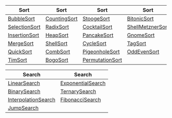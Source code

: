 | Sort | Sort | Sort | Sort |
| --- | --- | --- | --- |
| [BubbleSort](/Algorithms/BubbleSort) | [CountingSort](/Algorithms/CountingSort) | [StoogeSort](/Algorithms/StoogeSort) | [BitonicSort](/Algorithms/BitonicSort) |
| [SelectionSort](/Algorithms/SelectionSort) | [RadixSort](/Algorithms/RadixSort) | [CocktailSort](/Algorithms/CocktailSort) | [ShellMetznerSort](/Algorithms/ShellMetznerSort) |
| [InsertionSort](/Algorithms/InsertionSort) | [HeapSort](/Algorithms/HeapSort) | [PancakeSort](/Algorithms/PancakeSort) | [GnomeSort](/Algorithms/GnomeSort) |
| [MergeSort](/Algorithms/MergeSort) | [ShellSort](/Algorithms/ShellSort) | [CycleSort](/Algorithms/CycleSort) | [TagSort](/Algorithms/TagSort) |
| [QuickSort](/Algorithms/QuickSort) | [CombSort](/Algorithms/CombSort) | [PigeonholeSort](/Algorithms/PigeonholeSort) | [OddEvenSort](/Algorithms/OddEvenSort) |
| [TimSort](/Algorithms/TimSort) | [BogoSort](/Algorithms/BogoSort) | [PermutationSort](/Algorithms/PermutationSort)

| Search | Search |
| --- | --- |
| [LinearSearch](/Algorithms/LinearSearch) | [ExponentialSearch](/Algorithms/ExponentialSearch)
| [BinarySearch](/Algorithms/BinarySearch) | [TernarySearch](/Algorithms/TernarySearch)
| [InterpolationSearch](/Algorithms/InterpolationSearch) | [FibonacciSearch](/Algorithms/FibonacciSearch)
| [JumpSearch](/Algorithms/JumpSearch)
